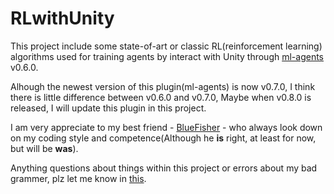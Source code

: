 # RLwithUnity

This project include some state-of-art or classic RL(reinforcement learning) algorithms used for training agents by interact with Unity through [ml-agents](https://github.com/Unity-Technologies/ml-agents) v0.6.0.

Alhough the newest version of this plugin(ml-agents) is now v0.7.0, I think there is little difference between v0.6.0 and v0.7.0, Maybe when v0.8.0 is released, I will update this plugin in this project.

I am very appreciate to my best friend - [BlueFisher](https://github.com/BlueFisher) - who always look down on my coding style and competence(Although he **is** right, at least for now, but will be **was**).

Anything questions about things within this project or errors about my bad grammer, plz let me know in [this](https://github.com/StepNeverStop/RLwithUnity/issues).